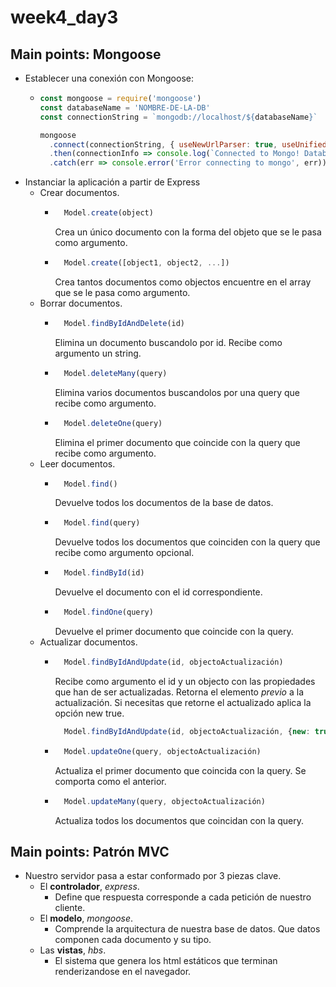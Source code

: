 # week4_day3

## Main points: Mongoose 

- Establecer una conexión con Mongoose:
  - ```js
    const mongoose = require('mongoose')
    const databaseName = 'NOMBRE-DE-LA-DB'
    const connectionString = `mongodb://localhost/${databaseName}`

    mongoose
      .connect(connectionString, { useNewUrlParser: true, useUnifiedTopology: true })
      .then(connectionInfo => console.log(`Connected to Mongo! Database name: "${connectionInfo.connections[0].name}"`))
      .catch(err => console.error('Error connecting to mongo', err))
    ```
- Instanciar la aplicación a partir de Express
  - Crear documentos.
    - ```javascript 
        Model.create(object)
      ```
      Crea un único documento con la forma del objeto que se le pasa como argumento.
    - ```javascript
        Model.create([object1, object2, ...])
      ```
      Crea tantos documentos como objectos encuentre en el array que se le pasa como argumento.
  - Borrar documentos.
    - ```javascript
        Model.findByIdAndDelete(id)
      ```
      Elimina un documento buscandolo por id. Recibe como argumento un string.
    - ```javascript
        Model.deleteMany(query)
      ```
      Elimina varios documentos buscandolos por una query que recibe como argumento.
    - ```javascript
        Model.deleteOne(query)
      ```
      Elimina el primer documento que coincide con la query que recibe como argumento.
  - Leer documentos.
    - ```javascript
        Model.find()
      ```
      Devuelve todos los documentos de la base de datos.
    - ```javascript
        Model.find(query)
      ```
      Devuelve todos los documentos que coinciden con la query que recibe como argumento opcional.
    - ```javascript
        Model.findById(id)
      ```
      Devuelve el documento con el id correspondiente.
    - ```javascript
        Model.findOne(query)
      ```
      Devuelve el primer documento que coincide con la query.
  - Actualizar documentos.
    - ```javascript
        Model.findByIdAndUpdate(id, objectoActualización)
      ```
      Recibe como argumento el id y un objecto con las propiedades que han de ser actualizadas. Retorna el elemento *previo* a la actualización. Si necesitas que retorne el actualizado aplica la opción new true.
      ```javascript
        Model.findByIdAndUpdate(id, objectoActualización, {new: true})
      ```
    - ```javascript
        Model.updateOne(query, objectoActualización)
      ```
      Actualiza el primer documento que coincida con la query. Se comporta como el anterior.
    - ```javascript
        Model.updateMany(query, objectoActualización)
      ```
      Actualiza todos los documentos que coincidan con la query.
  
## Main points: Patrón MVC
- Nuestro servidor pasa a estar conformado por 3 piezas clave.
  - El **controlador**, *express*.
    - Define que respuesta corresponde a cada petición de nuestro cliente.
  - El **modelo**, *mongoose*.
    - Comprende la arquitectura de nuestra base de datos. Que datos componen cada documento y su tipo.
  - Las **vistas**, *hbs*.
    - El sistema que genera los html estáticos que terminan renderizandose en el navegador.
